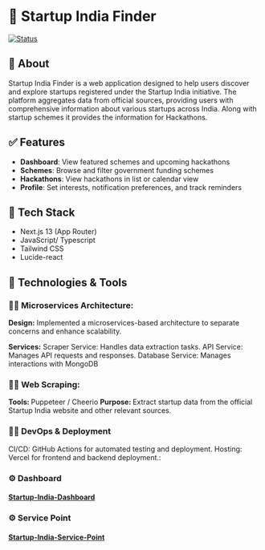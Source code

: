 # 🚀 Startup India Finder
[![Status](https://img.shields.io/badge/status-building-yellow)](https://github.com/DataWizard1631/Startup-India-Finder/)

## 📌 About
Startup India Finder is a web application designed to help users discover and explore startups registered under the Startup India initiative. The platform aggregates data from official sources, providing users with comprehensive information about various startups across India. Along with startup schemes it provides the information for Hackathons.

## ✅ Features

- **Dashboard**: View featured schemes and upcoming hackathons
- **Schemes**: Browse and filter government funding schemes
- **Hackathons**: View hackathons in list or calendar view
- **Profile**: Set interests, notification preferences, and track reminders

## 🔧 Tech Stack

- Next.js 13 (App Router)
- JavaScript/ Typescript
- Tailwind CSS
- Lucide-react

## 🔧 Technologies & Tools

### 🧑‍💻 Microservices Architecture: 
<B>Design:</B> Implemented a microservices-based architecture to separate concerns and enhance scalability. 

<B>Services:</B>
Scraper Service: Handles data extraction tasks.
API Service: Manages API requests and responses.
Database Service: Manages interactions with MongoDB

### 🧑‍💻 Web Scraping: 
<B> Tools: </B> Puppeteer / Cheerio
<B> Purpose: </B> Extract startup data from the official Startup India website and other relevant sources.

### 🧑‍💻 DevOps & Deployment
CI/CD: GitHub Actions for automated testing and deployment.
Hosting: Vercel for frontend and backend deployment.: 

### ⚙️ Dashboard
#### [Startup-India-Dashboard](startup-india-finder.vercel.app)

### ⚙️ Service Point
#### [Startup-India-Service-Point](startup-india-service-point.vercel.app)

